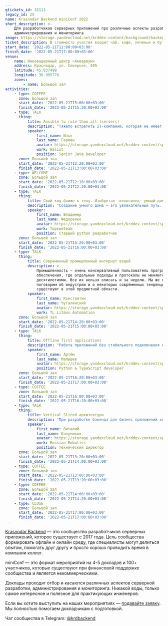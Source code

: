 ```yaml
---
qtickets_id: 35113
legacy_id: 25
name: Krasnodar Backend miniConf 2022
short_description: >-
    Для разработчиков серверных приложений про различные аспекты разработки,
    администрирования и мониторинга
image: https://storage.yandexcloud.net/krddev-content/background/backend.jpg
ticket_description: В стоимость участия входит чай, кофе, печенье и бутерброды.
start_date: '2022-05-21T12:00:00+03:00'
finish_date: '2022-05-21T17:00:00+03:00'
venue:
    name: Инновационный центр «Аквариум»
    address: Краснодар, ул. Северная, 405
    latitude: 45.037499
    longitude: 38.995776
    zones:
        - name: Большой зал
activities:
    - type: COFFEE
      zone: Большой зал
      start_date: '2022-05-21T15:00:00+03:00'
      finish_date: '2022-05-21T15:20:00+03:00'
    - type: TALK
      thing:
          title: Ansible to rule them all (servers)
          description: "Тяжело встретить IT-компанию, которая не имеет в своем пользовании определенной технической инфраструктуры. Как правило, компании либо сами закупают необходимые ресурсы, либо используют ресурсы облачных провайдеров.  \r\nAnsible позволяет автоматизировать процесс развертывания инфраструктуры, уменьшая фактор человеческой ошибки. Поговорим о том, как написать скрипт управления конфигурациями и установить контроль над удаленными серверами с помощью Ansible."
          speaker:
              first_name: Илья
              last_name: Герман
              avatar: https://storage.yandexcloud.net/krddev-content/speakers/iliya-german.jpg
              work: Waliot
              position: Senior Java Developer
      zone: Большой зал
      start_date: '2022-05-21T12:20:00+03:00'
      finish_date: '2022-05-21T13:00:00+03:00'
    - type: WELCOME
      zone: Большой зал
      start_date: '2022-05-21T12:10:00+03:00'
      finish_date: '2022-05-21T12:20:00+03:00'
    - type: TALK
      thing:
          title: Свой код ближе к телу. Изобретая -велосипед- умный дом
          description: "Создание умного дома — это увлекательный путь. Особенно для тех, у кого отдых от программирования — это программирование.  \r\nРасскажу как я иду по этому пути, начав его еще до того как появились готовые устройства и решения для автоматизации домашней рутины."
          speaker:
              first_name: Владимир
              last_name: Федоренко
              avatar: https://storage.yandexcloud.net/krddev-content/speakers/vladimir-fedorenko-2.jpg
              work: Topsweteam
              position: Старший python разработчик
      zone: Большой зал
      start_date: '2022-05-21T15:20:00+03:00'
      finish_date: '2022-05-21T16:00:00+03:00'
    - type: TALK
      thing:
          title: Современный промышленный интернет вещей
          description: >-
              Промышленность — очень консервативный пользователь программного
              обеспечения, где отдельные подходы и протоколы не меняются
              десятилетиями. Все их нельзя описать и за неделю. Мы же поверхностно
              поговорим об индустрии и о некоторых современных тенденциях, которые
              существуют в этой предметной области.
          speaker:
              first_name: Константин
              last_name: Чугалинский
              avatar: https://storage.yandexcloud.net/krddev-content/speakers%2Fkostya-chugalinskii.jpg
              work: TL Litmus Automation
      zone: Большой зал
      start_date: '2022-05-21T14:20:00+03:00'
      finish_date: '2022-05-21T15:00:00+03:00'
    - type: TALK
      thing:
          title: Offline first applications
          description: "Работа приложений без стабильного подключения к интернету давно не кажется чем-то удивительным. В отдельных случаях, например с Youtube, работа в offline сводится к простейшему скачиванию видео \"на потом\". Но как быть если ваше приложение это сплошные формочки приправленные формочками? Как обеспечить корректность одновременного редактирования данных несколькими пользователями?  \r\nВ докладе мы рассмотрим возможные подходы к решению этих проблем на примере технологии Logux."
          speaker:
              first_name: Артём
              last_name: Малышев
              avatar: https://storage.yandexcloud.net/krddev-content/speakers/artem-malyshev.jpg
              position: Python & TypeScript developer
      zone: Большой зал
      start_date: '2022-05-21T16:20:00+03:00'
      finish_date: '2022-05-21T17:00:00+03:00'
    - type: COFFEE
      zone: Большой зал
      start_date: '2022-05-21T16:00:00+03:00'
      finish_date: '2022-05-21T16:20:00+03:00'
    - type: TALK
      thing:
          title: Vertical Sliced архитектура
          description: "При разработке бэкенда для бизнес приложений хорошо себя зарекомендовала чистая архитектура от Роберта Мартина, она позволяет правильно структурировать код, чтобы в процессе жизненного цикла бэкенд не скатился в большой ком грязи.  \r\nОдним из вариантов развития подхода с чистой архитектурой является Vertical Sliced архитектура, она позволяет избежать некоторых недостатков классической реализации чистой архитектуры и сделать больший акцент на слайсах - изолированных функциональных кусочках приложения."
          speaker:
              first_name: Виталий
              last_name: Кануников
              avatar: https://storage.yandexcloud.net/krddev-content/speakers/vitalij-kanunikov.jpg
              work: Russian Robotics
              position: Технический директор
      zone: Большой зал
      start_date: '2022-05-21T13:20:00+03:00'
      finish_date: '2022-05-21T14:00:00+03:00'
    - type: COFFEE
      zone: Большой зал
      start_date: '2022-05-21T13:00:00+03:00'
      finish_date: '2022-05-21T13:20:00+03:00'
    - type: COFFEE
      zone: Большой зал
      start_date: '2022-05-21T14:00:00+03:00'
      finish_date: '2022-05-21T14:20:00+03:00'
    - type: CLOSE
      zone: Большой зал
      start_date: '2022-05-21T17:00:00+03:00'
      finish_date: '2022-05-21T17:00:00+03:00'
---
```


[Krasnodar Backend](https://t.me/krdbackend) — это сообщество разработчиков серверных приложений, которое существует с 2017 года. Цель сообщества формировать офлайн и онлайн среду, где специалисты могут делиться опытом, помогать друг другу и просто хорошо проводить время в компании коллег.

miniConf — это формат мероприятий на 4-5 докладов и 100+ участников, которые существуют при финансовой поддержке сообщества и является некоммерческими.

Доклады проходят отбор и касаются различных аспектов серверной разработки, администрирования и мониторинга. Никакой воды, только самое интересное и полезное для практикующих инженеров.

Если вы хотите выступить на наших мероприятиях — [подавайте заявку](https://krd.dev/cfp). Мы полностью помогаем докладчикам с подготовкой.

Чат сообщества в Telegram: [@krdbackend](https://t.me/krdbackend)
